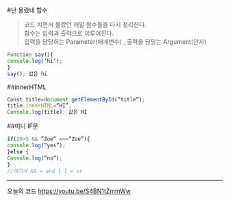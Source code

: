 #난 몰랐네 함수 
>코드 치면서 몰랐던 깨알 함수들을 다시 정리한다.<br>
함수는 입력과 출력으로 이루어진다.<br>
입력을 담당하는 Parameter(매개변수) , 출력을 담당는 Argument(인자)
```javascript
Function say(){
console.log(‘hi’);
}
say(); 값은 hi
```

##innerHTML
```javascript
Const title=document.getElementById(“title”);
title.innerHTML=“HI”;
Console.log(title); 값은 HI
```

##미니 IF문
```javascript
if(20>5 && ”Zoe” ===“Zoe”){
console.log(“yes”);
}else {
Console.log(“no”);
}
//여기서 && = and l l = or
```

---
오늘의 코드
<https://youtu.be/S4BN1tZmmWw>



